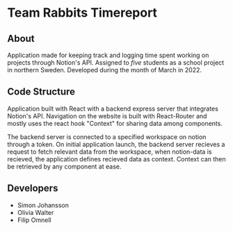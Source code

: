 # Team Rabbits Timereport

## About

Application made for keeping track and logging time spent working on projects through Notion's API. Assigned to *five* students as a school project in northern Sweden. Developed during the month of March in 2022.

## Code Structure

Application built with React with a backend express server that integrates Notion's API. Navigation on the website is built with React-Router and mostly uses the react hook "Context" for sharing data among components.

The backend server is connected to a specified workspace on notion through a token. On initial application launch, the backend server recieves a request to fetch relevant data from the workspace, when notion-data is recieved, the application defines recieved data as context. Context can then be retrieved by any component at ease.

## Developers

- Simon Johansson
- Olivia Walter
- Filip Omnell
